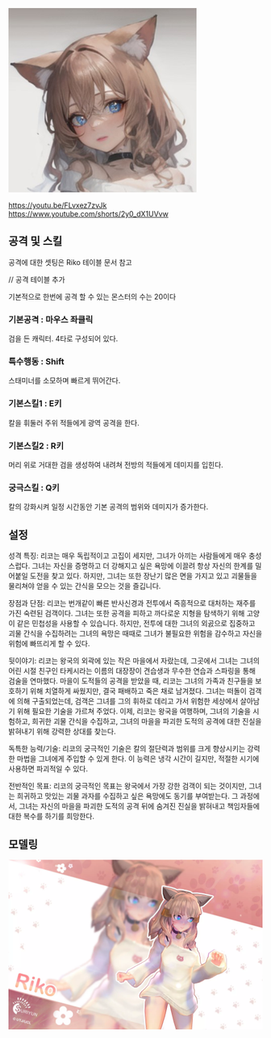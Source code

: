 ![rikoFace](./Images/face/riko.jpg)

https://youtu.be/FLvxez7zvJk<br>
https://www.youtube.com/shorts/2y0_dX1UVvw

## 공격 및 스킬

공격에 대한 셋팅은 Riko 테이블 문서 참고

// 공격 테이블 추가

기본적으로 한번에 공격 할 수 있는 몬스터의 수는 20이다

### 기본공격 : 마우스 좌클릭

검을 든 캐릭터. 4타로 구성되어 있다.

### 특수행동 : Shift

스태미너를 소모하며 빠르게 뛰어간다.

### 기본스킬1 : E키

칼을 휘둘러 주위 적들에게 광역 공격을 한다.

### 기본스킬2 : R키

머리 위로 거대한 검을 생성하여 내려쳐 전방의 적들에게 데미지를 입힌다.

### 궁극스킬 : Q키

칼의 강화시켜 일정 시간동안 기본 공격의 범위와 데미지가 증가한다.

## 설정

성격 특징: 리코는 매우 독립적이고 고집이 세지만, 그녀가 아끼는 사람들에게 매우 충성스럽다. 그녀는 자신을 증명하고 더 강해지고 싶은 욕망에 이끌려 항상 자신의 한계를 밀어붙일 도전을 찾고 있다. 하지만, 그녀는 또한 장난기 많은 면을 가지고 있고 괴물들을 물리쳐야 얻을 수 있는 간식을 모으는 것을 즐깁니다.

장점과 단점: 리코는 번개같이 빠른 반사신경과 전투에서 즉흥적으로 대처하는 재주를 가진 숙련된 검객이다. 그녀는 또한 공격을 피하고 까다로운 지형을 탐색하기 위해 고양이 같은 민첩성을 사용할 수 있습니다. 하지만, 전투에 대한 그녀의 외곬으로 집중하고 괴물 간식을 수집하려는 그녀의 욕망은 때때로 그녀가 불필요한 위험을 감수하고 자신을 위험에 빠뜨리게 할 수 있다.

뒷이야기: 리코는 왕국의 외곽에 있는 작은 마을에서 자랐는데, 그곳에서 그녀는 그녀의 어린 시절 친구인 타케시라는 이름의 대장장이 견습생과 무수한 연습과 스파링을 통해 검술을 연마했다. 마을이 도적들의 공격을 받았을 때, 리코는 그녀의 가족과 친구들을 보호하기 위해 치열하게 싸웠지만, 결국 패배하고 죽은 채로 남겨졌다. 그녀는 떠돌이 검객에 의해 구출되었는데, 검객은 그녀를 그의 휘하로 데리고 가서 위험한 세상에서 살아남기 위해 필요한 기술을 가르쳐 주었다. 이제, 리코는 왕국을 여행하며, 그녀의 기술을 시험하고, 희귀한 괴물 간식을 수집하고, 그녀의 마을을 파괴한 도적의 공격에 대한 진실을 밝혀내기 위해 강력한 상대를 찾는다.

독특한 능력/기술: 리코의 궁극적인 기술은 칼의 절단력과 범위를 크게 향상시키는 강력한 마법을 그녀에게 주입할 수 있게 한다. 이 능력은 냉각 시간이 길지만, 적절한 시기에 사용하면 파괴적일 수 있다.

전반적인 목표: 리코의 궁극적인 목표는 왕국에서 가장 강한 검객이 되는 것이지만, 그녀는 희귀하고 맛있는 괴물 과자를 수집하고 싶은 욕망에도 동기를 부여받는다. 그 과정에서, 그녀는 자신의 마을을 파괴한 도적의 공격 뒤에 숨겨진 진실을 밝혀내고 책임자들에 대한 복수를 하기를 희망한다.

## 모델링

![rikoModel](./Images/model/riko.webp)

